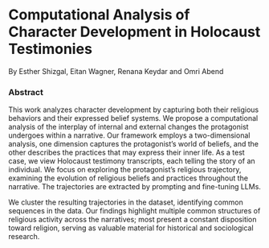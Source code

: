 # Computational Analysis of Character Development in Holocaust Testimonies
By Esther Shizgal, Eitan Wagner, Renana Keydar and Omri Abend

### Abstract

This work analyzes character development by capturing both their religious behaviors and their expressed belief systems. We propose a computational analysis of the interplay of internal and external changes the protagonist undergoes within a narrative. Our framework employs a two-dimensional analysis, one dimension captures the protagonist’s world of beliefs, and the other describes the practices that may express their inner life. As a test case, we view Holocaust testimony transcripts, each telling the story of an individual. We focus on exploring the protagonist’s religious trajectory, examining the evolution of religious beliefs and practices throughout the narrative. The trajectories are extracted by prompting and fine-tuning LLMs.

We cluster the resulting trajectories in the dataset, identifying common sequences in the data. 
Our findings highlight multiple common structures of religious activity across the narratives; most present a constant disposition toward religion, serving as valuable material for historical and sociological research.
